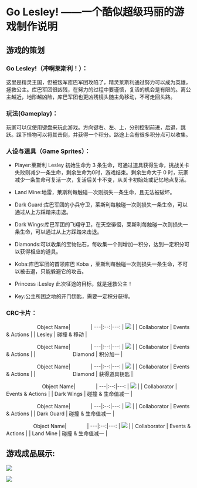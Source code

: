 # Go Lesley!      ——一个酷似超级玛丽的游戏制作说明

## 游戏的策划

### Go Lesley!（冲啊莱斯利！）：  
这里是精灵王国，但被叛军库巴军团攻陷了，精灵莱斯利通过努力可以成为英雄，拯救公主。库巴军团很凶残，在努力的过程中要谨慎，复活的机会是有限的。离公主越近，地形越凶险，库巴军团也更凶残镜头随主角移动，不可走回头路。

### 玩法(Gameplay)：
玩家可以仅使用键盘来玩此游戏。方向键右、左、上，分别控制前进，后退，跳跃。踩下怪物可以将其击倒，并获得一个积分。路途上会有很多积分点可以收集。  

### 人设与道具（Game Sprites）：  

- Player:莱斯利 Lesley 初始生命为 3 条生命，可通过道具获得生命，挑战关卡失败则减少一条生命，剩余生命为0时，游戏结束。剩余生命大于 0 时，玩家减少一条生命可复活一次，复活后关卡不变，从关卡初始处或记忆地点复活。

- Land Mine:地雷，莱斯利每触碰一次则损失一条生命，且无法被破坏。

- Dark Guard:库巴军团的小兵守卫，莱斯利每触碰一次则损失一条生命，可以通过从上方踩踏来击退。

- Dark Wings:库巴军团的飞翔守卫，在天空徘徊，莱斯利每触碰一次则损失一条生命，可以通过从上方踩踏来击退。

- Diamonds:可以收集的宝物钻石，每收集一个则增加一积分，达到一定积分可以获得相应的道具。

- Koba:库巴军团的首领库巴 Koba ，莱斯利每触碰一次则损失一条生命，不可以被击退，只能躲避它的攻击。

- Princess :Lesley 此次征途的目标，就是拯救公主！

- Key:公主所困之地的开门钥匙，需要一定积分获得。


### CRC卡片：

　　　　　　Object Name|　　　　| 
---|:--:|---:
|     ![](http://m.qpic.cn/psb?/V10TJRfP2sMibY/530xqvwiCzk1166xKEdpU.94yvI2X8NR3F3Aid3kCc4!/b/dFQBAAAAAAAA&bo=PQBGAAAAAAARB0s!&rf=viewer_4)                     |
| Collaborator | Events & Actions |
|    Lesley     |    碰撞 & 移动      |  

  

　　　　　　Object Name|　　　　| 
---|:--:|---:
|     ![](http://m.qpic.cn/psb?/V10TJRfP2sMibY/*mZBuqoQu2npXYlLJX1bkSRfu4.RG9mvJM7rJjx*1Fw!/b/dDABAAAAAAAA&bo=MQAsAAAAAAADFy8!&rf=viewer_4)                     |
| Collaborator | Events & Actions |
|    　　　　　　　Diamond     |    积分加一      |  



　　　　　　Object Name|　　　　| 
---|:--:|---:
|     ![](http://m.qpic.cn/psb?/V10TJRfP2sMibY/9Xb8ovzReeik42PYc1i0PO2uD6gCIHjEmFKRSeXkplk!/b/dDQBAAAAAAAA&bo=LABCAAAAAAADB0w!&rf=viewer_4)                     |
| Collaborator | Events & Actions |
|    　　　　　　　Diamond     |    获得道具钥匙      |  



　　　　　　　Object Name|　　　　| 
---|:--:|---:
|     ![](http://m.qpic.cn/psb?/V10TJRfP2sMibY/dE9aCQELVwhpaBpSfO8dMmIlUXCIpdfkbYaQdVm7dDs!/b/dFIBAAAAAAAA&bo=fQBRAAAAAAARFww!&rf=viewer_4)                     |
| Collaborator | Events & Actions |
|   Dark Wings   |    碰撞 & 生命值减一      |　   



　　　　　　Object Name|　　　　| 
---|:--:|---:
|     ![](http://a1.qpic.cn/psb?/V10TJRfP2sMibY/zVuS0Z8Zz.TIkpgGXeCHJlNTRb1gDy7KRmYJCJwDOAs!/b/dFQBAAAAAAAA&ek=1&kp=1&pt=0&bo=NgA*AAAAAAADFzs!&tl=1&vuin=1960226332&tm=1541498400&sce=60-3-3&rf=viewer_4)                     |
| Collaborator | Events & Actions |
|    Dark Guard     |     碰撞 & 生命值减一     |　　




　　　　　 Object Name|　　　　| 
---|:--:|---:
|     ![](http://m.qpic.cn/psb?/V10TJRfP2sMibY/YYOITx28JpusGnkrXOewyJpkYAdNaOOzDXIGhr0466Q!/b/dDMBAAAAAAAA&bo=RwA9AAAAAAADF0g!&rf=viewer_4)                     |
| Collaborator | Events & Actions |
|     Land Mine    |    碰撞 & 生命值减一      |



## 游戏成品展示:
![](http://m.qpic.cn/psb?/V10TJRfP2sMibY/AR0Airczn4OTbiGLCZxhBrC573BMn1UmbfsYU4bJc2M!/b/dFMBAAAAAAAA&bo=2QVLAwAAAAAClyc!&rf=viewer_4)

![](http://m.qpic.cn/psb?/V10TJRfP2sMibY/VIYJtkRMOzr*V7vraIeGC*7mDhq*DnPQQQPL2W56oNU!/b/dFIBAAAAAAAA&bo=2QVOAwAAAAAClyI!&rf=viewer_4)






